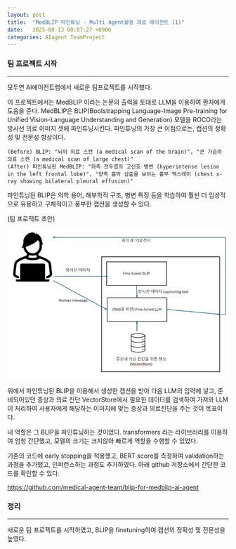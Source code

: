 ```yaml
---
layout: post
title:  "MedBLIP 파인튜닝 - Multi Agent활용 의료 에이전트 (1)"
date:   2025-08-13 00:07:27 +0900
categories: AIagent TeamProject
---
```


### 팀 프로젝트 시작
---

모두연 AI에이전트랩에서 새로운 팀프로젝트를 시작했다. 

이 프로젝트에서는 MedBLIP 이라는 논문의 출력을 토대로 LLM을 이용하여 환자에게 도움을 준다. MedBLIP은 BLIP(Bootstrapping Language-Image Pre-training for Unified Vision-Language Understanding and Generation) 모델을 ROCO라는 방사선 의료 이미지 셋에 파인튜닝시킨다. 파인튜닝의 가장 큰 이점으로는, 캡션의 정확성 및 전문성 향상이다.


```text
(Before) BLIP: "뇌의 의료 스캔 (a medical scan of the brain)", "큰 가슴의 의료 스캔 (a medical scan of large chest)"
(After) 파인튜닝된 MedBLIP: "좌측 전두엽의 고신호 병변 (hyperintense lesion in the left frontal lobe)", "양측 흉막 삼출을 보이는 흉부 엑스레이 (chest x-ray showing bilateral pleural effusion)"
```

파인튜닝된 BLIP은 의학 용어, 해부학적 구조, 병변 특징 등을 학습하여 훨씬 더 임상적으로 유용하고 구체적이고 풍부한 캡션을 생성할 수 있다. 

(팀 프로젝트 초안)

![](/assets/202508Mo224159.png)

위에서 파인튜닝된 BLIP을 이용해서 생성한 캡션을 받아 다음 LLM의 입력에 넣고, 준비되어있던 증상과 의료 진단 VectorStore에서 필요한 데이터를 검색하여 가져와 LLM이 처리하여 사용자에게 해당하는 이미지에 맞는 증상과 의료진단을 주는 것이 목표이다. 

내 역할은 그 BLIP을 파인튜닝하는 것이었다. transformers 라는 라이브러리를 이용하여 엄청 간단했고, 모델의 크기는 크지않아 빠르게 역할을 수행할 수 있었다. 

기존의 코드에 early stopping을 적용했고, BERT score를 측정하여 validation하는 과정을 추가했고, 인퍼런스하는 과정도 추가하였다. 아래 github 저장소에서 간단한 코드를 확인할 수 있다.

https://github.com/medical-agent-team/blip-for-medblip-ai-agent


### 정리
---
새로운 팀 프로젝트를 시작하였고, BLIP을 finetuning하여 캡션의 정확성 및 전문성을 높였다. 
